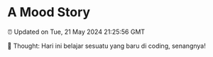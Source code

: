 # A Mood Story

⏰ Updated on Tue, 21 May 2024 21:25:56 GMT

💭 Thought: Hari ini belajar sesuatu yang baru di coding, senangnya!

